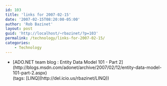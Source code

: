```yaml
---
id: 103
title: 'links for 2007-02-15'
date: '2007-02-15T08:20:00-05:00'
author: 'Rob Bazinet'
layout: post
guid: 'http://localhost/~rbazinet/?p=103'
permalink: /technology/links-for-2007-02-15/
categories:
    - Technology
---
```


- <div class="delicious-link">[ADO.NET team blog : Entity Data Model 101 - Part 2](http://blogs.msdn.com/adonet/archive/2007/02/12/entity-data-model-101-part-2.aspx)</div><div class="delicious-tags">(tags: [LINQ](http://del.icio.us/rbazinet/LINQ))</div>
 